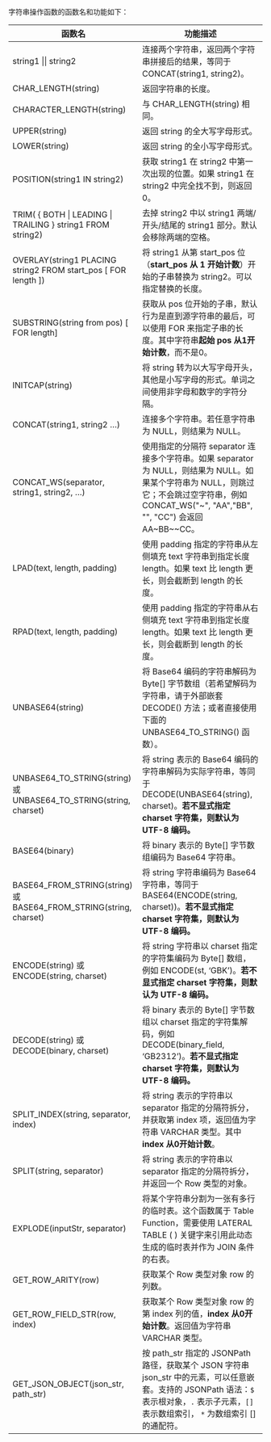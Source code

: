 字符串操作函数的函数名和功能如下：

| 函数名                                                       | 功能描述                                                     |
| ------------------------------------------------------------ | ------------------------------------------------------------ |
| string1 \|\| string2        | 连接两个字符串，返回两个字符串拼接后的结果，等同于 CONCAT(string1, string2)。 |
| CHAR_LENGTH(string)    | 返回字符串的长度。                                           |
| CHARACTER_LENGTH(string)        | 与 CHAR_LENGTH(string) 相同。                                |
| UPPER(string)                  | 返回 string 的全大写字母形式。                               |
| LOWER(string)                  | 返回 string 的全小写字母形式。                               |
| POSITION(string1 IN string2)         | 获取 string1 在 string2 中第一次出现的位置。如果 string1 在 string2 中完全找不到，则返回 0。                |
| TRIM( { BOTH &#124; LEADING &#124; TRAILING } string1 FROM string2) | 去掉 string2 中以 string1 两端/开头/结尾的 string1 部分。默认会移除两端的空格。 |
| OVERLAY(string1 PLACING string2 FROM start_pos [ FOR length ]) | 将 string1 从第 start_pos 位（**start_pos 从 1 开始计数**）开始的子串替换为 string2。可以指定替换的长度。 |
| SUBSTRING(string from pos) [ FOR length]          | 获取从 pos 位开始的子串，默认行为是直到源字符串的最后，可以使用 FOR 来指定子串的长度。其中字符串**起始 pos 从1开始计数**，而不是0。 |
| INITCAP(string) | 将 string 转为以大写字母开头，其他是小写字母的形式。单词之间使用非字母和数字的字符分隔。|
| CONCAT(string1, string2 …)      | 连接多个字符串。若任意字符串为 NULL，则结果为 NULL。         |
| CONCAT_WS(separator, string1, string2, …)  | 使用指定的分隔符 separator 连接多个字符串。如果 separator 为 NULL，则结果为 NULL。如果某个字符串为 NULL，则跳过它；不会跳过空字符串，例如 CONCAT_WS("\~", "AA","BB", "", "CC") 会返回 AA\~BB\~\~CC。 |
| LPAD(text, length, padding)| 使用 padding 指定的字符串从左侧填充 text 字符串到指定长度 length。如果 text 比 length 更长，则会截断到 length 的长度。 |
| RPAD(text, length, padding)  | 使用 padding 指定的字符串从右侧填充 text 字符串到指定长度 length。如果 text 比 length 更长，则会截断到 length 的长度。 |
| UNBASE64(string) | 将 Base64 编码的字符串解码为 Byte[] 字节数组（若希望解码为字符串，请于外部嵌套 DECODE() 方法；或者直接使用下面的 UNBASE64_TO_STRING() 函数）。 |
| UNBASE64_TO_STRING(string) 或 UNBASE64_TO_STRING(string, charset) | 将 string 表示的 Base64 编码的字符串解码为实际字符串，等同于 DECODE(UNBASE64(string), charset)。**若不显式指定 charset 字符集，则默认为 UTF-8 编码。** |
| BASE64(binary)   | 将 binary 表示的 Byte[] 字节数组编码为 Base64 字符串。       |
| BASE64_FROM_STRING(string) 或 BASE64_FROM_STRING(string, charset) | 将 string 字符串编码为 Base64 字符串，等同于 BASE64(ENCODE(string, charset))。**若不显式指定 charset 字符集，则默认为 UTF-8 编码。** |
| ENCODE(string) 或 ENCODE(string, charset)                    | 将 string 字符串以 charset 指定的字符集编码为 Byte[] 数组，例如 ENCODE(st, ‘GBK’)。**若不显式指定 charset 字符集，则默认为 UTF-8 编码。** |
| DECODE(string) 或 DECODE(binary, charset)                    | 将 binary 表示的 Byte[] 字节数组以 charset 指定的字符集解码，例如 DECODE(binary_field, ‘GB2312’)。**若不显式指定 charset 字符集，则默认为 UTF-8 编码。** |
| SPLIT_INDEX(string, separator, index)                        | 将 string 表示的字符串以 separator 指定的分隔符拆分，并获取第 index 项，返回值为字符串 VARCHAR 类型。其中 **index 从0开始计数**。 |
| SPLIT(string, separator)  | 将 string 表示的字符串以 separator 指定的分隔符拆分，并返回一个 Row 类型的对象。 |
| EXPLODE(inputStr, separator)    | 将某个字符串分割为一张有多行的临时表。这个函数属于 Table Function，需要使用 LATERAL TABLE ( ) 关键字来引用此动态生成的临时表并作为 JOIN 条件的右表。 |
| GET_ROW_ARITY(row)                                           | 获取某个 Row 类型对象 row 的列数。                           |
| GET_ROW_FIELD_STR(row, index)  | 获取某个 Row 类型对象 row 的第 index 列的值，**index 从0开始计数**。返回值为字符串 VARCHAR 类型。 |
| GET_JSON_OBJECT(json_str, path_str) | 按 path_str 指定的 JSONPath 路径，获取某个 JSON 字符串 json_str 中的元素，可以任意嵌套。支持的 JSONPath 语法：`$` 表示根对象，`.` 表示子元素，`[]` 表示数组索引， `*` 为数组索引 [] 的通配符。 |
